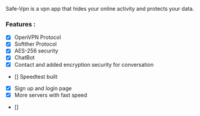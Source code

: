Safe-Vpn is a vpn app that hides your online activity and protects your data.

### Features :

- [x] OpenVPN Protocol
- [x] Softther Protocol
- [x] AES-256 security
- [x] ChatBot
- [x] Contact and added encryption security for conversation
- [] Speedtest built
- [x] Sign up and login page
- [x] More servers with fast speed
- []
